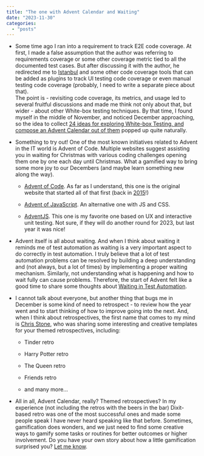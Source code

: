 ```yaml
---
title: "The one with Advent Calendar and Waiting"
date: "2023-11-30"
categories: 
  - "posts"
---
```


- Some time ago I ran into a requirement to track E2E code coverage. At first, I made a false assumption that the author was referring to requirements coverage or some other coverage metric tied to all the documented test cases. But after discussing it with the author, he redirected me to [Istanbul](https://istanbul.js.org/) and some other code coverage tools that can be added as plugins to track UI testing code coverage or even manual testing code coverage (probably, I need to write a separate piece about that).  
    The point is - revisiting code coverage, its metrics, and usage led to several fruitful discussions and made me think not only about that, but wider - about other White-box testing techniques. By that time, I found myself in the middle of November, and noticed December approaching, so the idea to collect [24 ideas for exploring White-box Testing, and compose an Advent Calendar out of them](/advent-calendar-of-white-box-testing/) popped up quite naturally.

- Something to try out! One of the most known initiatives related to Advent in the IT world is Advent of Code. Multiple websites suggest assisting you in waiting for Christmas with various coding challenges opening them one by one each day until Christmas. What a gamified way to bring some more joy to our Decembers (and maybe learn something new along the way).
    - [Advent of Code](https://adventofcode.com/). As far as I understand, this one is the original website that started all of that first (back in [2015](https://adventofcode.com/2015)!)
    
    - [Advent of JavaScript](https://www.adventofjs.com/). An alternative one with JS and CSS.
    
    - [AdventJS](https://adventjs.dev/). This one is my favorite one based on UX and interactive unit testing. Not sure, if they will do another round for 2023, but last year it was nice!

- Advent itself is all about waiting. And when I think about waiting it reminds me of test automation as waiting is a very important aspect to do correctly in test automation. I truly believe that a lot of test automation problems can be resolved by building a deep understanding and (not always, but a lot of times) by implementing a proper waiting mechanism. Similarly, not understanding what is happening and how to wait fully can cause problems. Therefore, the start of Advent felt like a good time to share some thoughts about [Waiting in Test Automation](/waiting-in-test-automation/).

- I cannot talk about everyone, but another thing that bugs me in December is some kind of need to retrospect - to review how the year went and to start thinking of how to improve going into the next. And, when I think about retrospectives, the first name that comes to my mind is [Chris Stone](https://www.linkedin.com/in/letsimprove/), who was sharing some interesting and creative templates for your themed retrospectives, including:
    - Tinder retro
    
    - Harry Potter retro
    
    - The Queen retro
    
    - Friends retro
    
    - and many more...

- All in all, Advent Calendar, really? Themed retrospectives? In my experience (not including the retros with the beers in the bar) Dixit-based retro was one of the most successful ones and made some people speak I have never heard speaking like that before. Sometimes, gamification does wonders, and we just need to find some creative ways to gamify some tasks or routines for better outcomes or higher involvement. Do you have your own story about how a little gamification surprised you? [Let me know](https://www.linkedin.com/in/justas-lauzadis/).
